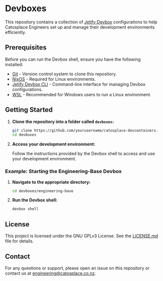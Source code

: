# Devboxes

This repository contains a collection of [Jetify Devbox](https://www.jetify.com/devbox/) configurations to help Catosplace Engineers set up and manage their development environments efficiently.

## Prerequisites

Before you can run the Devbox shell, ensure you have the following installed:

- [Git](https://git-scm.com/book/en/v2/Getting-Started-Installing-Git) - Version control system to clone this repository.
- [NixOS](https://nixos.org/download.html) - Required for Linux environments.
- [Jetify Devbox CLI](https://www.jetify.com/devbox/docs/installation) - Command-line interface for managing Devbox configurations.
- [WSL](https://docs.microsoft.com/en-us/windows/wsl/install) - Recommended for Windows users to run a Linux environment.

## Getting Started

1. **Clone the repository into a folder called `devboxes`:**
    ```sh
    git clone https://github.com/yourusername/catosplace-devcontainers.git devboxes
    cd devboxes
    ```

2. **Access your development environment:**
    
    Follow the instructions provided by the Devbox shell to access and use your development environment.

### Example: Starting the Engineering-Base Devbox

1. **Navigate to the appropriate directory:**
    ```sh
    cd devboxes/engineering-base
    ```

2. **Run the Devbox shell:**
    ```sh
    devbox shell
    ```

<!-- 
NOTE: Need to add this documents before making these available

## Contributing

We welcome contributions! Please see our [contributing guidelines](CONTRIBUTING.md) for more details.
-->

## License

This project is licensed under the GNU GPLv3 License. See the [LICENSE.md](LICENSE.md) file for details. 

## Contact

For any questions or support, please open an issue on this repository or contact us at [engineering@catosplace.co.nz](mailto:engineering@catosplace.co.nz).
